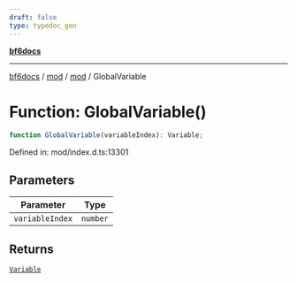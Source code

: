 ```yaml
---
draft: false
type: typedoc_gen
---
```


[**bf6docs**](../../../_index.md)

***

[bf6docs](../../../_index.md) / [mod](../../_index.md) / [mod](../_index.md) / GlobalVariable

# Function: GlobalVariable()

```ts
function GlobalVariable(variableIndex): Variable;
```

Defined in: mod/index.d.ts:13301

## Parameters

| Parameter | Type |
| ------ | ------ |
| `variableIndex` | `number` |

## Returns

[`Variable`](../Variable/_index.md)
